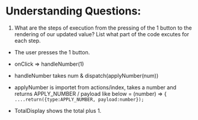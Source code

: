 # Understanding Questions:
1. What are the steps of execution from the pressing of the 1 button to the rendering of our updated value? List what part of the code excutes for each step.

* The user presses the 1 button.

* onClick => handleNumber(1)

* handleNumber takes num &
  dispatch(applyNumber(num))

* applyNumber is importet from actions/index, takes a number and returns APPLY_NUMBER / payload like below = (number) => {
`....return({type:APPLY_NUMBER, payload:number});`

* TotalDisplay shows the total plus 1.
